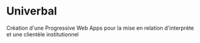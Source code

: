 # Univerbal

Création d'une Progressive Web Apps pour la mise en relation d'interprète et une clientèle institutionnel
